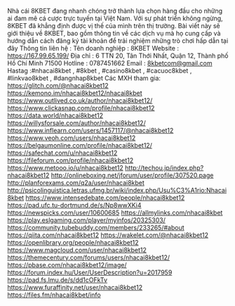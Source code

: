 
Nhà cái 8KBET đang nhanh chóng trở thành lựa chọn hàng đầu cho những ai đam mê cá cược trực tuyến tại Việt Nam. Với sự phát triển không ngừng, 8KBET đã khẳng định được vị thế của mình trên thị trường. Bài viết này sẽ giới thiệu về 8KBET, bao gồm thông tin về các dịch vụ mà họ cung cấp và hướng dẫn cách đăng ký tài khoản để trải nghiệm những trò chơi hấp dẫn tại đây
Thông tin liên hệ :
Tên doanh nghiệp : 8KBET
Website : https://167.99.65.199/
Địa chỉ : 6 TTN 20, Tân Thới Nhất, Quận 12, Thành phố Hồ Chí Minh 71500
Hotline : 0787451662
Email : 8kbetcom@gmail.com
Hastag :#nhacai8kbet , #8kbet , #casino8kbet , #cacuoc8kbet , #linkvao8kbet , #dangnhap8kbet
Các MXH tham gia:
https://glitch.com/@nhacai8kbet12
https://kemono.im/nhacai8kbet12/nhacai8kbet
https://www.outlived.co.uk/author/nhacai8kbet12/
https://www.clickasnap.com/profile/nhacai8kbet12
https://data.world/nhacai8kbet12
https://willysforsale.com/author/nhacai8kbet12/
https://www.inflearn.com/users/1457117/@nhacai8kbet12
https://www.veoh.com/users/nhacai8kbet12
https://belgaumonline.com/profile/nhacai8kbet12/
https://safechat.com/u/nhacai8kbet12
https://fileforum.com/profile/nhacai8kbet12
https://www.metooo.io/u/nhacai8kbet12
http://techou.jp/index.php?nhacai8kbet12
http://onlineboxing.net/jforum/user/profile/307520.page
http://planforexams.com/q2a/user/nhacai8kbet http://psicolinguistica.letras.ufmg.br/wiki/index.php/Usu%C3%A1rio:Nhacai8kbet https://www.intensedebate.com/people/nhacai8kbet12
https://pad.ufc.tu-dortmund.de/s/Np8wwXKi4
https://newspicks.com/user/10600685
https://allmylinks.com/nhacai8kbet
https://play.eslgaming.com/player/myinfos/20325303/ https://community.tubebuddy.com/members/233265/#about
https://qiita.com/nhacai8kbet12
https://wakelet.com/@nhacai8kbet12
https://openlibrary.org/people/nhacai8kbet12
https://www.magcloud.com/user/nhacai8kbet12
https://themecentury.com/forums/users/nhacai8kbet12/
https://pbase.com/nhacai8kbet12/image/
https://forum.index.hu/User/UserDescription?u=2017959
https://pad.fs.lmu.de/s/dd1cOFkTv
https://www.furaffinity.net/user/nhacai8kbet12
https://files.fm/nhacai8kbet/info


